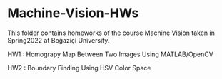 # Machine-Vision-HWs

This folder contains homeworks of the course Machine Vision taken in Spring2022 at Boğaziçi University.

HW1 : Homograpy Map Between Two Images Using MATLAB/OpenCV

HW2 : Boundary Finding Using HSV Color Space 
